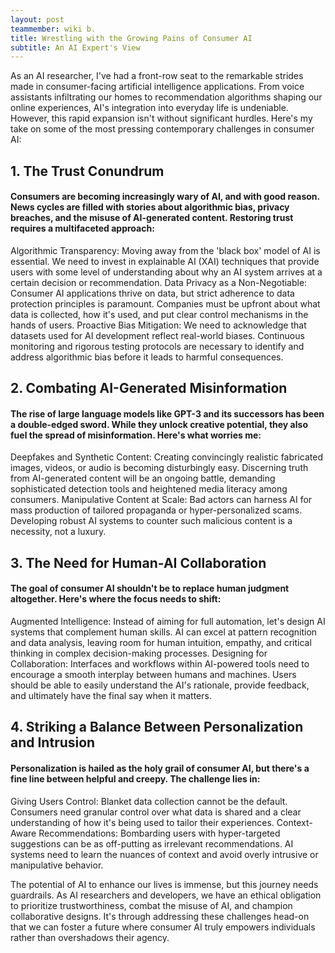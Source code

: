 ```yaml
---
layout: post
teammember: wiki b.
title: Wrestling with the Growing Pains of Consumer AI
subtitle: An AI Expert's View
---
```

As an AI researcher, I've had a front-row seat to the remarkable strides made in consumer-facing artificial intelligence applications. From voice assistants infiltrating our homes to recommendation algorithms shaping our online experiences, AI's integration into everyday life is undeniable.  However, this rapid expansion isn't without significant hurdles. Here's my take on some of the most pressing contemporary challenges in consumer AI:

## 1. The Trust Conundrum

#### Consumers are becoming increasingly wary of AI, and with good reason. News cycles are filled with stories about algorithmic bias, privacy breaches, and the misuse of AI-generated content.  Restoring trust requires a multifaceted approach:

Algorithmic Transparency: Moving away from the 'black box' model of AI is essential. We need to invest in explainable AI (XAI) techniques that provide users with some level of understanding about why an AI system arrives at a certain decision or recommendation.
Data Privacy as a Non-Negotiable: Consumer AI applications thrive on data, but strict adherence to data protection principles is paramount. Companies must be upfront about what data is collected, how it's used, and put clear control mechanisms in the hands of users.
Proactive Bias Mitigation: We need to acknowledge that datasets used for AI development reflect real-world biases. Continuous monitoring and rigorous testing protocols are necessary to identify and address algorithmic bias before it leads to harmful consequences.

## 2. Combating AI-Generated Misinformation

#### The rise of large language models like GPT-3 and its successors has been a double-edged sword. While they unlock creative potential, they also fuel the spread of misinformation. Here's what worries me:

Deepfakes and Synthetic Content: Creating convincingly realistic fabricated images, videos, or audio is becoming disturbingly easy. Discerning truth from AI-generated content will be an ongoing battle, demanding sophisticated detection tools and heightened media literacy among consumers.
Manipulative Content at Scale: Bad actors can harness AI for mass production of tailored propaganda or hyper-personalized scams. Developing robust AI systems to counter such malicious content is a necessity, not a luxury.

## 3. The Need for Human-AI Collaboration

#### The goal of consumer AI shouldn't be to replace human judgment altogether. Here's where the focus needs to shift:

Augmented Intelligence: Instead of aiming for full automation, let's design AI systems that complement human skills. AI can excel at pattern recognition and data analysis, leaving room for human intuition, empathy, and critical thinking in complex decision-making processes.
Designing for Collaboration: Interfaces and workflows within AI-powered tools need to encourage a smooth interplay between humans and machines. Users should be able to easily understand the AI's rationale, provide feedback, and ultimately have the final say when it matters.

## 4. Striking a Balance Between Personalization and Intrusion

#### Personalization is hailed as the holy grail of consumer AI, but there's a fine line between helpful and creepy. The challenge lies in:

Giving Users Control: Blanket data collection cannot be the default. Consumers need granular control over what data is shared and a clear understanding of how it's being used to tailor their experiences.
Context-Aware Recommendations: Bombarding users with hyper-targeted suggestions can be as off-putting as irrelevant recommendations. AI systems need to learn the nuances of context and avoid overly intrusive or manipulative behavior.

The potential of AI to enhance our lives is immense, but this journey needs guardrails. As AI researchers and developers, we have an ethical obligation to prioritize trustworthiness, combat the misuse of AI, and champion collaborative designs. It's through addressing these challenges head-on that we can foster a future where consumer AI truly empowers individuals rather than overshadows their agency.